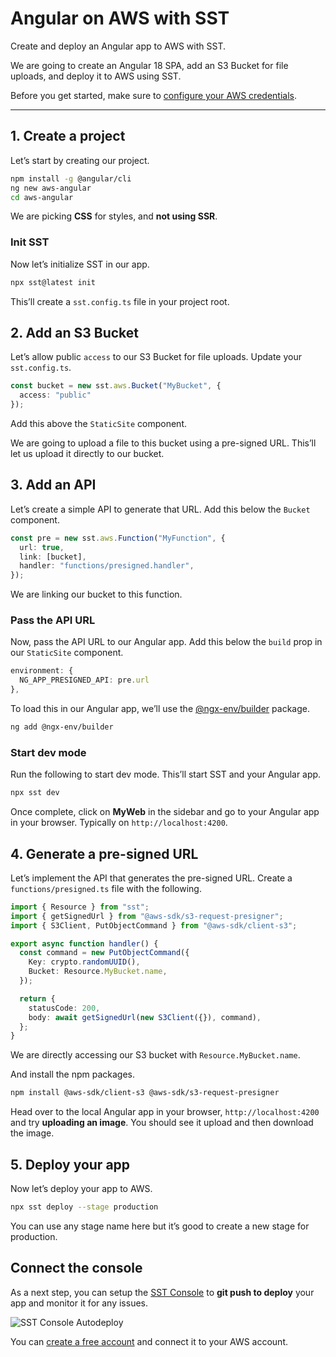 # Angular on AWS with SST

Create and deploy an Angular app to AWS with SST.

We are going to create an Angular 18 SPA, add an S3 Bucket for file uploads, and deploy it to AWS using SST.

Before you get started, make sure to [configure your AWS credentials](/docs/iam-credentials#credentials).

---

## 1. Create a project

Let’s start by creating our project.

```bash
npm install -g @angular/cli
ng new aws-angular
cd aws-angular
```

We are picking **CSS** for styles, and **not using SSR**.

### Init SST

Now let’s initialize SST in our app.

```bash
npx sst@latest init
```

This’ll create a `sst.config.ts` file in your project root.

## 2. Add an S3 Bucket

Let’s allow public `access` to our S3 Bucket for file uploads. Update your `sst.config.ts`.

```typescript
const bucket = new sst.aws.Bucket("MyBucket", {
  access: "public"
});
```

Add this above the `StaticSite` component.

We are going to upload a file to this bucket using a pre-signed URL. This’ll let us upload it directly to our bucket.

## 3. Add an API

Let’s create a simple API to generate that URL. Add this below the `Bucket` component.

```typescript
const pre = new sst.aws.Function("MyFunction", {
  url: true,
  link: [bucket],
  handler: "functions/presigned.handler",
});
```

We are linking our bucket to this function.

### Pass the API URL

Now, pass the API URL to our Angular app. Add this below the `build` prop in our `StaticSite` component.

```typescript
environment: {
  NG_APP_PRESIGNED_API: pre.url
},
```

To load this in our Angular app, we’ll use the [@ngx-env/builder](https://www.npmjs.com/package/@ngx-env/builder) package.

```bash
ng add @ngx-env/builder
```

### Start dev mode

Run the following to start dev mode. This’ll start SST and your Angular app.

```bash
npx sst dev
```

Once complete, click on **MyWeb** in the sidebar and go to your Angular app in your browser. Typically on `http://localhost:4200`.

## 4. Generate a pre-signed URL

Let’s implement the API that generates the pre-signed URL. Create a `functions/presigned.ts` file with the following.

```typescript
import { Resource } from "sst";
import { getSignedUrl } from "@aws-sdk/s3-request-presigner";
import { S3Client, PutObjectCommand } from "@aws-sdk/client-s3";

export async function handler() {
  const command = new PutObjectCommand({
    Key: crypto.randomUUID(),
    Bucket: Resource.MyBucket.name,
  });

  return {
    statusCode: 200,
    body: await getSignedUrl(new S3Client({}), command),
  };
}
```

We are directly accessing our S3 bucket with `Resource.MyBucket.name`.

And install the npm packages.

```bash
npm install @aws-sdk/client-s3 @aws-sdk/s3-request-presigner
```

Head over to the local Angular app in your browser, `http://localhost:4200` and try **uploading an image**. You should see it upload and then download the image.

## 5. Deploy your app

Now let’s deploy your app to AWS.

```bash
npx sst deploy --stage production
```

You can use any stage name here but it’s good to create a new stage for production.

## Connect the console

As a next step, you can setup the [SST Console](/docs/console/) to **git push to deploy** your app and monitor it for any issues.

![SST Console Autodeploy](/_astro/sst-console-autodeploy.DTgdy-D4_Z1dQNdJ.webp)

You can [create a free account](https://console.sst.dev) and connect it to your AWS account.